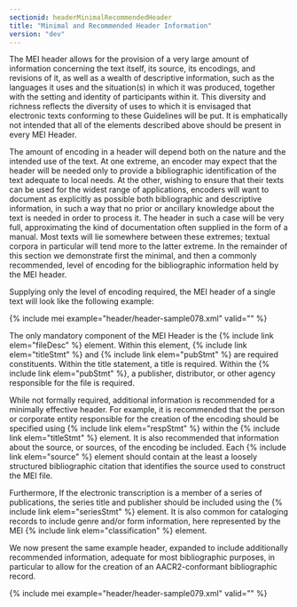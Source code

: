 ```yaml
---
sectionid: headerMinimalRecommendedHeader
title: "Minimal and Recommended Header Information"
version: "dev"
---
```


The MEI header allows for the provision of a very large amount of information concerning the text itself, its source, its encodings, and revisions of it, as well as a wealth of descriptive information, such as the languages it uses and the situation(s) in which it was produced, together with the setting and identity of participants within it. This diversity and richness reflects the diversity of uses to which it is envisaged that electronic texts conforming to these Guidelines will be put. It is emphatically not intended that all of the elements described above should be present in every MEI Header.

The amount of encoding in a header will depend both on the nature and the intended use of the text. At one extreme, an encoder may expect that the header will be needed only to provide a bibliographic identification of the text adequate to local needs. At the other, wishing to ensure that their texts can be used for the widest range of applications, encoders will want to document as explicitly as possible both bibliographic and descriptive information, in such a way that no prior or ancillary knowledge about the text is needed in order to process it. The header in such a case will be very full, approximating the kind of documentation often supplied in the form of a manual. Most texts will lie somewhere between these extremes; textual corpora in particular will tend more to the latter extreme. In the remainder of this section we demonstrate first the minimal, and then a commonly recommended, level of encoding for the bibliographic information held by the MEI header.

Supplying only the level of encoding required, the MEI header of a single text will look like the following example:

{% include mei example="header/header-sample078.xml" valid="" %}

The only mandatory component of the MEI Header is the {% include link elem="fileDesc" %} element. Within this element, {% include link elem="titleStmt" %} and {% include link elem="pubStmt" %} are required constituents. Within the title statement, a title is required. Within the 
{% include link elem="pubStmt" %}, a publisher, distributor, or other agency responsible for the file is required.

While not formally required, additional information is recommended for a minimally effective header. For example, it is recommended that the person or corporate entity responsible for the creation of the encoding should be specified using {% include link elem="respStmt" %} within the {% include link elem="titleStmt" %} element. It is also recommended that information about the source, or sources, of the encoding be included. Each {% include link elem="source" %} element should contain at the least a loosely structured bibliographic citation that identifies the source used to construct the MEI file.

Furthermore, If the electronic transcription is a member of a series of publications, the series title and publisher should be included using the {% include link elem="seriesStmt" %} element. It is also common for cataloging records to include genre and/or form information, here represented by the MEI {% include link elem="classification" %} element.

We now present the same example header, expanded to include additionally recommended information, adequate for most bibliographic purposes, in particular to allow for the creation of an AACR2-conformant bibliographic record.

{% include mei example="header/header-sample079.xml" valid="" %}
